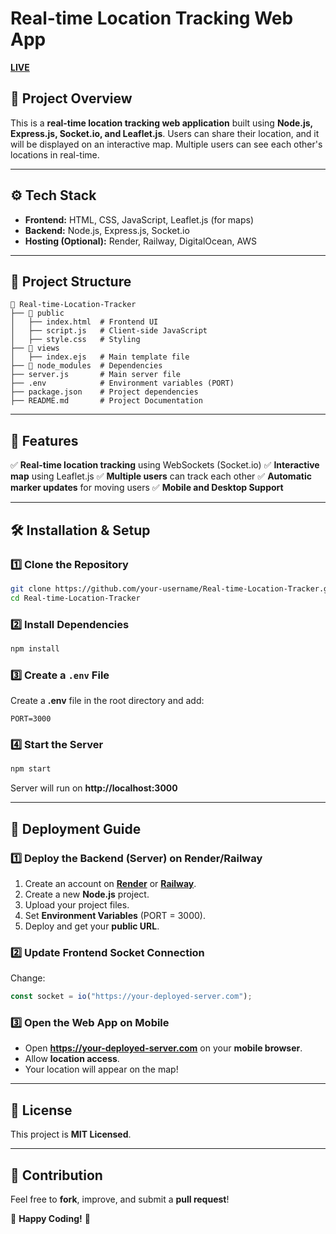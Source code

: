 # **Real-time Location Tracking Web App**

**[LIVE]([https://realtime-tracker-wbrt.onrender.com/])**

## **📌 Project Overview**
This is a **real-time location tracking web application** built using **Node.js, Express.js, Socket.io, and Leaflet.js**. Users can share their location, and it will be displayed on an interactive map. Multiple users can see each other's locations in real-time.

---

## **⚙️ Tech Stack**
- **Frontend:** HTML, CSS, JavaScript, Leaflet.js (for maps)
- **Backend:** Node.js, Express.js, Socket.io
- **Hosting (Optional):** Render, Railway, DigitalOcean, AWS

---

## **📂 Project Structure**
```
📂 Real-time-Location-Tracker
├── 📂 public
│   ├── index.html  # Frontend UI
│   ├── script.js   # Client-side JavaScript
│   ├── style.css   # Styling
├── 📂 views
│   ├── index.ejs   # Main template file
├── 📂 node_modules  # Dependencies
├── server.js       # Main server file
├── .env            # Environment variables (PORT)
├── package.json    # Project dependencies
├── README.md       # Project Documentation
```

---

## **🚀 Features**
✅ **Real-time location tracking** using WebSockets (Socket.io)
✅ **Interactive map** using Leaflet.js
✅ **Multiple users** can track each other
✅ **Automatic marker updates** for moving users
✅ **Mobile and Desktop Support**

---

## **🛠️ Installation & Setup**

### **1️⃣ Clone the Repository**
```sh
git clone https://github.com/your-username/Real-time-Location-Tracker.git
cd Real-time-Location-Tracker
```

### **2️⃣ Install Dependencies**
```sh
npm install
```

### **3️⃣ Create a `.env` File**
Create a **.env** file in the root directory and add:
```env
PORT=3000
```

### **4️⃣ Start the Server**
```sh
npm start
```
Server will run on **http://localhost:3000**

---

## **📡 Deployment Guide**
### **1️⃣ Deploy the Backend (Server) on Render/Railway**
1. Create an account on **[Render](https://render.com)** or **[Railway](https://railway.app)**.
2. Create a new **Node.js** project.
3. Upload your project files.
4. Set **Environment Variables** (PORT = 3000).
5. Deploy and get your **public URL**.

### **2️⃣ Update Frontend Socket Connection**
Change:
```js
const socket = io("https://your-deployed-server.com");
```

### **3️⃣ Open the Web App on Mobile**
- Open **https://your-deployed-server.com** on your **mobile browser**.
- Allow **location access**.
- Your location will appear on the map!

---

## **📜 License**
This project is **MIT Licensed**.

---

## **🙌 Contribution**
Feel free to **fork**, improve, and submit a **pull request**!

🚀 **Happy Coding!** 🎯
